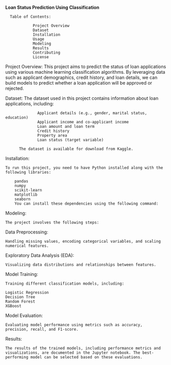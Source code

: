 **Loan Status Prediction Using Classification**

      Table of Contents:

                Project Overview
                Dataset
                Installation
                Usage
                Modeling
                Results
                Contributing
                License
                
Project Overview:
          This project aims to predict the status of loan applications using various machine learning classification algorithms. 
          By leveraging data such as applicant demographics, credit history, and loan details, we can build models to predict whether a loan application will be approved or rejected.

Dataset:
          The dataset used in this project contains information about loan applications, including:

                  Applicant details (e.g., gender, marital status, education)
                  Applicant income and co-applicant income
                  Loan amount and loan term
                  Credit history
                  Property area
                  Loan status (target variable)
                  
          The dataset is available for download from Kaggle.

Installation:

    To run this project, you need to have Python installed along with the following libraries:

        pandas
        numpy
        scikit-learn
        matplotlib
        seaborn
        You can install these dependencies using the following command:

Modeling:

    The project involves the following steps:

Data Preprocessing: 

    Handling missing values, encoding categorical variables, and scaling numerical features.

Exploratory Data Analysis (EDA): 

    Visualizing data distributions and relationships between features.

Model Training: 

    Training different classification models, including:
    
    Logistic Regression
    Decision Tree
    Random Forest
    XGBoost
    
Model Evaluation: 

    Evaluating model performance using metrics such as accuracy, precision, recall, and F1-score.

Results:

    The results of the trained models, including performance metrics and visualizations, are documented in the Jupyter notebook. The best-performing model can be selected based on these evaluations.
